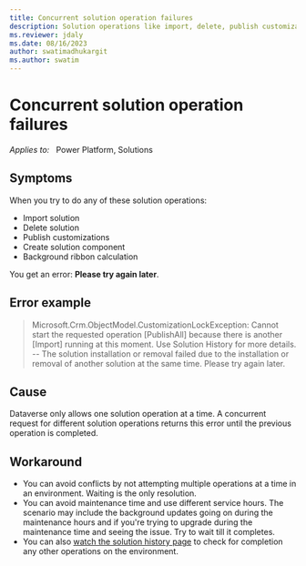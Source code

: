```yaml
---
title: Concurrent solution operation failures 
description: Solution operations like import, delete, publish customization, create solution component and background ribbon calculation, these can result in failure because of Concurrent operations. Only one operation can be done at a time, customer needs retry later if they still see failure.
ms.reviewer: jdaly
ms.date: 08/16/2023
author: swatimadhukargit
ms.author: swatim
---
```

# Concurrent solution operation failures

_Applies to:_ &nbsp; Power Platform, Solutions

## Symptoms

When you try to do any of these solution operations:

- Import solution
- Delete solution
- Publish customizations
- Create solution component
- Background ribbon calculation

You get an error: **Please try again later**.

## Error example

> Microsoft.Crm.ObjectModel.CustomizationLockException: Cannot start the requested operation [PublishAll] because there is another [Import] running at this moment. Use Solution History for more details. -- The solution installation or removal failed due to the installation or removal of another solution at the same time. Please try again later.


## Cause

Dataverse only allows one solution operation at a time. A concurrent request for different solution operations returns this error until the previous operation is completed.

## Workaround

- You can avoid conflicts by not attempting multiple operations at a time in an environment. Waiting is the only resolution.
- You can avoid maintenance time and use different service hours. The scenario may include the background updates going on during the maintenance hours and if you're trying to upgrade during the maintenance time and seeing the issue. Try to wait till it completes.
- You can also [watch the solution history page](/power-apps/maker/data-platform/solution-history) to check for completion any other operations on the environment.
